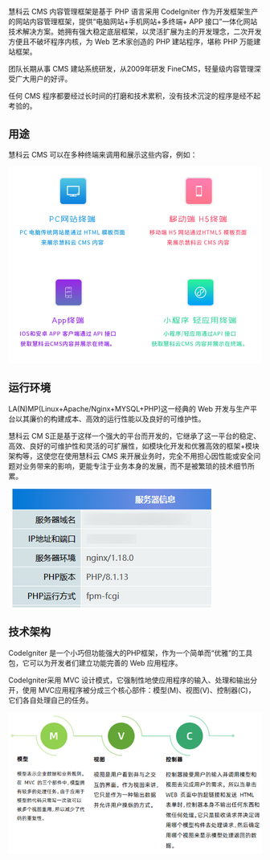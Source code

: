 # 

慧科云 CMS 内容管理框架是基于 PHP 语言采用 CodeIgniter 作为开发框架生产的网站内容管理框架，提供“电脑网站+手机网站+多终端+ APP 接口”一体化网站技术解决方案。她拥有强大稳定底层框架，以灵活扩展为主的开发理念，二次开发方便且不破坏程序内核，为 Web 艺术家创造的 PHP 建站程序，堪称 PHP 万能建站框架。

团队长期从事 CMS 建站系统研发，从2009年研发 FineCMS，轻量级内容管理深受广大用户的好评。

任何 CMS 程序都要经过长时间的打磨和技术累积，没有技术沉淀的程序是经不起考验的。

## 用途

慧科云 CMS 可以在多种终端来调用和展示这些内容，例如：

![慧科云 CMS 用途](./_images/202303200951774.png ':size=70%')

## 运行环境

LA(N)MP(Linux+Apache/Nginx+MYSQL+PHP)这一经典的 Web 开发与生产平台以其廉价的构建成本、高效的运行性能以及良好的可维护性。

慧科云 CM S正是基于这样一个强大的平台而开发的，它继承了这一平台的稳定、高效、良好的可维护性和灵活的可扩展性，如模块化开发和优雅高效的框架+模块架构等，这使您在使用慧科云 CMS 来开展业务时，完全不用担心因性能或安全问题对业务带来的影响，更能专注于业务本身的发展，而不是被繁琐的技术细节所累。

![运行环境](./_images/16785231616bc4b2.png)



##  技术架构

CodeIgniter 是一个小巧但功能强大的PHP框架，作为一个简单而“优雅”的工具包，它可以为开发者们建立功能完善的 Web 应用程序。

CodeIgniter采用 MVC 设计模式，它强制性地使应用程序的输入、处理和输出分开，使用 MVC应用程序被分成三个核心部件：模型(M)、视图(V)、控制器(C)，它们各自处理自己的任务。

![技术架构](./_images/202303201005028.png)

